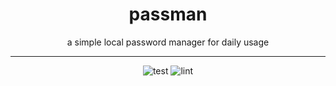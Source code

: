 <div align="center">
<h1>passman</h1>

a simple local password manager for daily usage

</div>


---

<div align="center">

![test](https://github.com/harunsasmaz/passman/actions/workflows/test.yaml/badge.svg)
![lint](https://github.com/harunsasmaz/passman/actions/workflows/gocilint.yaml/badge.svg)

</div>